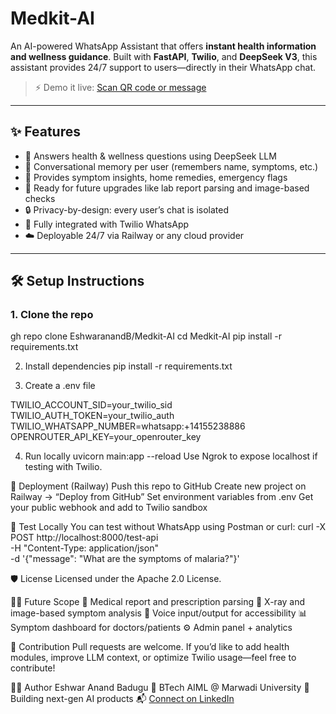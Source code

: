 # Medkit-AI

An AI-powered WhatsApp Assistant that offers **instant health information and wellness guidance**. Built with **FastAPI**, **Twilio**, and **DeepSeek V3**, this assistant provides 24/7 support to users—directly in their WhatsApp chat.



> ⚡ Demo it live: [Scan QR code or message](https://wa.me/YOUR_WHATSAPP_NUMBER)

---

## ✨ Features

- 🧠 Answers health & wellness questions using DeepSeek LLM
- 💬 Conversational memory per user (remembers name, symptoms, etc.)
- 🧾 Provides symptom insights, home remedies, emergency flags
- 📸 Ready for future upgrades like lab report parsing and image-based checks
- 🔒 Privacy-by-design: every user’s chat is isolated
- 📱 Fully integrated with Twilio WhatsApp
- ☁️ Deployable 24/7 via Railway or any cloud provider


---

## 🛠 Setup Instructions

### 1. Clone the repo


gh repo clone EshwaranandB/Medkit-AI
cd Medkit-AI
pip install -r requirements.txt

2. Install dependencies
pip install -r requirements.txt

3. Create a .env file
   
TWILIO_ACCOUNT_SID=your_twilio_sid
TWILIO_AUTH_TOKEN=your_twilio_auth
TWILIO_WHATSAPP_NUMBER=whatsapp:+14155238886
OPENROUTER_API_KEY=your_openrouter_key

4. Run locally
uvicorn main:app --reload
Use Ngrok to expose localhost if testing with Twilio.

🚀 Deployment (Railway)
Push this repo to GitHub
Create new project on Railway → “Deploy from GitHub”
Set environment variables from .env
Get your public webhook and add to Twilio sandbox

🧪 Test Locally
You can test without WhatsApp using Postman or curl:
curl -X POST http://localhost:8000/test-api \
  -H "Content-Type: application/json" \
  -d '{"message": "What are the symptoms of malaria?"}'


🛡 License
Licensed under the Apache 2.0 License.

👨‍⚕️ Future Scope
🧠 Medical report and prescription parsing
📸 X-ray and image-based symptom analysis
🔄 Voice input/output for accessibility
📊 Symptom dashboard for doctors/patients
⚙️ Admin panel + analytics


🤝 Contribution
Pull requests are welcome. If you’d like to add health modules, improve LLM context, or optimize Twilio usage—feel free to contribute!

🙋‍♂️ Author
Eshwar Anand Badugu
📍 BTech AIML @ Marwadi University
🚀 Building next-gen AI products
📬 [Connect on LinkedIn](https://www.linkedin.com/in/eshwar-anand-badugu/)




